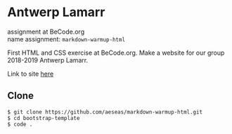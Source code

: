 # Antwerp Lamarr
assignment at BeCode.org <br>
name assignment: `markdown-warmup-html`<br>

First HTML and CSS exercise at BeCode.org. Make a website for our group 2018-2019 Antwerp Lamarr.

Link to site [here](https://aeseas.github.io/markdown-warmup-html/)

## Clone
    $ git clone https://github.com/aeseas/markdown-warmup-html.git
    $ cd bootstrap-template
    $ code .